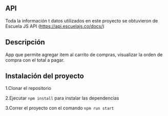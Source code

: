 ## API
Toda la información t datos utilizados en este proyecto se obtuvieron de Escuela JS API (https://api.escuelajs.co/docs/)

## Descripción

App que permite agregar item al carrito de compras, visualizar la orden de compra con el total a pagar.

## Instalación del proyecto

1.Clonar el repositorio

2.Ejecutar `npm install` para instalar las dependencias

3.Correr el proyecto con el comando `npm run start`